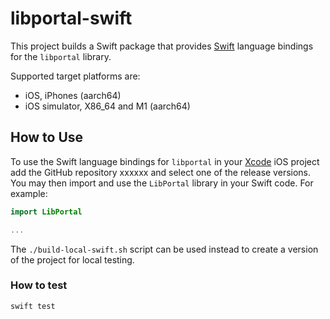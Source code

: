 # libportal-swift

This project builds a Swift package that provides [Swift] language bindings for the
`libportal` library.

Supported target platforms are:

- iOS, iPhones (aarch64)  
- iOS simulator, X86_64 and M1 (aarch64)  

## How to Use

To use the Swift language bindings for `libportal` in your [Xcode] iOS project add
the GitHub repository xxxxxx and select one of the
release versions. You may then import and use the `LibPortal` library in your Swift
code. For example:

```swift
import LibPortal

...

```

The `./build-local-swift.sh` script can be used instead to create a version of the project for local testing.

### How to test

```shell
swift test
```

[Swift]: https://developer.apple.com/swift/
[Xcode]: https://developer.apple.com/documentation/Xcode
